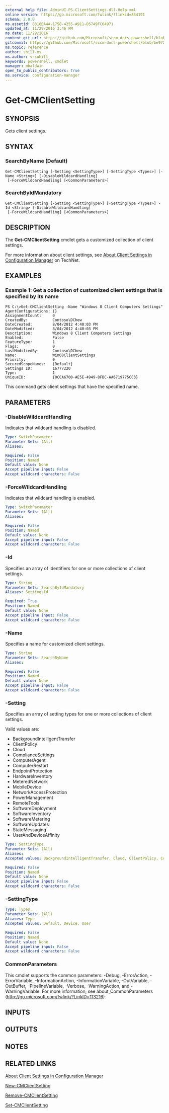 ```yaml
---
external help file: AdminUI.PS.ClientSettings.dll-Help.xml
online version: https://go.microsoft.com/fwlink/?linkid=834191
schema: 2.0.0
ms.assetid: 8316BA4A-1758-4255-A911-D5749FC64971
updated_at: 11/29/2016 3:46 PM
ms.date: 11/29/2016
content_git_url: https://github.com/Microsoft/sccm-docs-powershell/blob/master/sccm-cmdlets/ConfigurationManager/vlatest/Get-CMClientSetting.md
gitcommit: https://github.com/Microsoft/sccm-docs-powershell/blob/be9723fe908914c0e1ed2689b3ffaa3b56f1b53b/sccm-cmdlets/ConfigurationManager/vlatest/Get-CMClientSetting.md
ms.topic: reference
author: shill-ms
ms.author: v-suhill
keywords: powershell, cmdlet
manager: mbaldwin
open_to_public_contributors: True
ms.service: configuration-manager
---
```


# Get-CMClientSetting

## SYNOPSIS
Gets client settings.

## SYNTAX

### SearchByName (Default)
```
Get-CMClientSetting [-Setting <SettingType>] [-SettingType <Types>] [-Name <String>] [-DisableWildcardHandling]
 [-ForceWildcardHandling] [<CommonParameters>]
```

### SearchByIdMandatory
```
Get-CMClientSetting [-Setting <SettingType>] [-SettingType <Types>] -Id <String> [-DisableWildcardHandling]
 [-ForceWildcardHandling] [<CommonParameters>]
```

## DESCRIPTION
The **Get-CMClientSetting** cmdlet gets a customized collection of client settings.

For more information about client settings, see [About Client Settings in Configuration Manager](http://go.microsoft.com/fwlink/?LinkId=266226) on TechNet.

## EXAMPLES

### Example 1: Get a collection of customized client settings that is specified by its name
```
PS C:\>Get-CMClientSetting -Name "Windows 8 Client Computers Settings"
AgentConfigurations: {}
AssignmentCount:     0
CreatedBy:           Contoso\DChew
DateCreated:         8/04/2012 4:40:03 PM
DateModified:        8/04/2012 4:40:03 PM
Description:         Windows 8 Client Computers Settings
Enabled:             False
FeatureType:         1
Flags:               0
LastModifiedBy:      Contoso\DChew
Name:                Win08ClientSettings
Priority:            0
SecuredScopeNames:   {Default}
Settings ID:         16777220
Type:                1
UniqueID:            {0CCA6700-AE5E-4949-8FBC-AA6719775CC3}
```

This command gets client settings that have the specified name.

## PARAMETERS

### -DisableWildcardHandling
Indicates that wildcard handling is disabled.

```yaml
Type: SwitchParameter
Parameter Sets: (All)
Aliases: 

Required: False
Position: Named
Default value: None
Accept pipeline input: False
Accept wildcard characters: False
```

### -ForceWildcardHandling
Indicates that wildcard handling is enabled.

```yaml
Type: SwitchParameter
Parameter Sets: (All)
Aliases: 

Required: False
Position: Named
Default value: None
Accept pipeline input: False
Accept wildcard characters: False
```

### -Id
Specifies an array of identifiers for one or more collections of client settings.

```yaml
Type: String
Parameter Sets: SearchByIdMandatory
Aliases: SettingsId

Required: True
Position: Named
Default value: None
Accept pipeline input: False
Accept wildcard characters: False
```

### -Name
Specifies a name for customized client settings.

```yaml
Type: String
Parameter Sets: SearchByName
Aliases: 

Required: False
Position: Named
Default value: None
Accept pipeline input: False
Accept wildcard characters: False
```

### -Setting
Specifies an array of setting types for one or more collections of client settings.

Valid values are: 

- BackgroundIntelligentTransfer
- ClientPolicy
- Cloud
- ComplianceSettings
- ComputerAgent
- ComputerRestart
- EndpointProtection
- HardwareInventory
- MeteredNetwork
- MobileDevice
- NetworkAccessProtection
- PowerManagement
- RemoteTools
- SoftwareDeployment
- SoftwareInventory
- SoftwareMetering
- SoftwareUpdates
- StateMessaging
- UserAndDeviceAffinity

```yaml
Type: SettingType
Parameter Sets: (All)
Aliases: 
Accepted values: BackgroundIntelligentTransfer, Cloud, ClientPolicy, ComplianceSettings, ComputerAgent, ComputerRestart, EndpointProtection, HardwareInventory, MeteredNetwork, MobileDevice, NetworkAccessProtection, PowerManagement, RemoteTools, SoftwareDeployment, SoftwareInventory, SoftwareMetering, SoftwareUpdates, StateMessaging, UserAndDeviceAffinity

Required: False
Position: Named
Default value: None
Accept pipeline input: False
Accept wildcard characters: False
```

### -SettingType


```yaml
Type: Types
Parameter Sets: (All)
Aliases: Type
Accepted values: Default, Device, User

Required: False
Position: Named
Default value: None
Accept pipeline input: False
Accept wildcard characters: False
```

### CommonParameters
This cmdlet supports the common parameters: -Debug, -ErrorAction, -ErrorVariable, -InformationAction, -InformationVariable, -OutVariable, -OutBuffer, -PipelineVariable, -Verbose, -WarningAction, and -WarningVariable. For more information, see about_CommonParameters (http://go.microsoft.com/fwlink/?LinkID=113216).

## INPUTS

## OUTPUTS

## NOTES

## RELATED LINKS

[About Client Settings in Configuration Manager](http://go.microsoft.com/fwlink/?LinkId=266226)

[New-CMClientSetting](xref:ConfigurationManager/vlatest/New-CMClientSetting.md)

[Remove-CMClientSetting](xref:ConfigurationManager/vlatest/Remove-CMClientSetting.md)

[Set-CMClientSetting](xref:ConfigurationManager/vlatest/Set-CMClientSetting.md)


